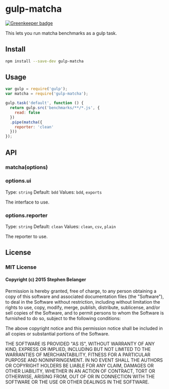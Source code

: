 # gulp-matcha

[![Greenkeeper badge](https://badges.greenkeeper.io/Qard/gulp-matcha.svg)](https://greenkeeper.io/)

This lets you run matcha benchmarks as a gulp task.

## Install

```sh
npm install --save-dev gulp-matcha
```

## Usage

```js
var gulp = require('gulp');
var matcha = require('gulp-matcha');

gulp.task('default', function () {
  return gulp.src('benchmarks/**/*.js', {
    read: false
  })
  .pipe(matcha({
    reporter: 'clean'
  }))
});
```

## API

### matcha(options)

### options.ui

Type: `string`
Default: `bdd`
Values: `bdd`, `exports`

The interface to use.

### options.reporter

Type: `string`
Default: `clean`
Values: `clean`, `csv`, `plain`

The reporter to use.

## License

### MIT License
#### Copyright (c) 2015 Stephen Belanger

Permission is hereby granted, free of charge, to any person obtaining a copy of this software and associated documentation files (the "Software"), to deal in the Software without restriction, including without limitation the rights to use, copy, modify, merge, publish, distribute, sublicense, and/or sell copies of the Software, and to permit persons to whom the Software is furnished to do so, subject to the following conditions:

The above copyright notice and this permission notice shall be included in all copies or substantial portions of the Software.

THE SOFTWARE IS PROVIDED "AS IS", WITHOUT WARRANTY OF ANY KIND, EXPRESS OR IMPLIED, INCLUDING BUT NOT LIMITED TO THE WARRANTIES OF MERCHANTABILITY, FITNESS FOR A PARTICULAR PURPOSE AND NONINFRINGEMENT. IN NO EVENT SHALL THE AUTHORS OR COPYRIGHT HOLDERS BE LIABLE FOR ANY CLAIM, DAMAGES OR OTHER LIABILITY, WHETHER IN AN ACTION OF CONTRACT, TORT OR OTHERWISE, ARISING FROM, OUT OF OR IN CONNECTION WITH THE SOFTWARE OR THE USE OR OTHER DEALINGS IN THE SOFTWARE.
